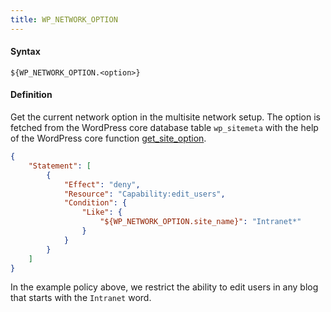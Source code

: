 ```yaml
---
title: WP_NETWORK_OPTION
---
```


#### Syntax

`${WP_NETWORK_OPTION.<option>}`

#### Definition

Get the current network option in the multisite network setup. The option is fetched from the WordPress core database table `wp_sitemeta` with the help of the WordPress core function [get_site_option](https://developer.wordpress.org/reference/functions/get_site_option/).

```json
{
    "Statement": [
        {
            "Effect": "deny",
            "Resource": "Capability:edit_users",
            "Condition": {
                "Like": {
                    "${WP_NETWORK_OPTION.site_name}": "Intranet*"
                }
            }
        }
    ]
}
```

In the example policy above, we restrict the ability to edit users in any blog that starts with the `Intranet` word.